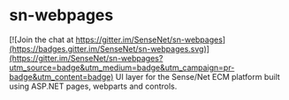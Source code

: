# sn-webpages

[![Join the chat at https://gitter.im/SenseNet/sn-webpages](https://badges.gitter.im/SenseNet/sn-webpages.svg)](https://gitter.im/SenseNet/sn-webpages?utm_source=badge&utm_medium=badge&utm_campaign=pr-badge&utm_content=badge)
UI layer for the Sense/Net ECM platform built using ASP.NET pages, webparts and controls.
